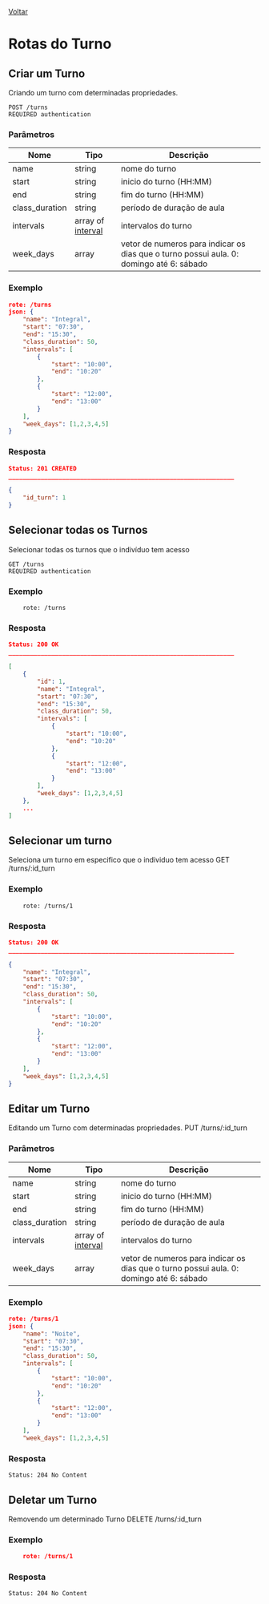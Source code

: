 [Voltar](menu.md)

# Rotas do Turno

## Criar um Turno <a name="create_turn"></a>

Criando um turno com determinadas propriedades.

	POST /turns
	REQUIRED authentication

### Parâmetros

| Nome           | Tipo   | Descrição              |
| -------------- | ------ | ---------------------- |
| name      | string | nome do turno          |
| start     | string | inicio do turno (HH:MM) |
| end       | string | fim do turno (HH:MM)   |
| class_duration | string | período de duração de aula |
| intervals | array of [interval](#type_interval) | intervalos do turno |
| week_days    | array    | vetor de numeros para indicar os dias que o turno possui aula. 0: domingo até 6: sábado |


### Exemplo

```json
rote: /turns
json: {
	"name": "Integral",
	"start": "07:30",
	"end": "15:30",
	"class_duration": 50,
	"intervals": [
		{
			"start": "10:00",
			"end": "10:20"
		},
		{
			"start": "12:00",
			"end": "13:00"
		}
	],
	"week_days": [1,2,3,4,5]
}
```

### Resposta

```json
Status: 201 CREATED
_______________________________________________________________

{
    "id_turn": 1
}
```

## Selecionar todas os Turnos <a name="select_turns"></a>

Selecionar todas os turnos que o indivíduo tem acesso

	GET /turns
	REQUIRED authentication

### Exemplo

```
	rote: /turns
```

### Resposta

```json
Status: 200 OK
_______________________________________________________________

[
	{
		"id": 1,
		"name": "Integral",
		"start": "07:30",
		"end": "15:30",
		"class_duration": 50,
		"intervals": [
			{
				"start": "10:00",
				"end": "10:20"
			},
			{
				"start": "12:00",
				"end": "13:00"
			}
		],
		"week_days": [1,2,3,4,5]
	},
	...
]
```

## Selecionar um turno <a name="select_turn"></a>

Seleciona um turno em especifico que o individuo tem acesso
GET /turns/:id_turn

### Exemplo

```
	rote: /turns/1
```

### Resposta

```json
Status: 200 OK
_______________________________________________________________

{
	"name": "Integral",
	"start": "07:30",
	"end": "15:30",
	"class_duration": 50,
	"intervals": [
		{
			"start": "10:00",
			"end": "10:20"
		},
		{
			"start": "12:00",
			"end": "13:00"
		}
	],
	"week_days": [1,2,3,4,5]
}
```

## Editar um Turno <a name="edit_turn"></a>

Editando um Turno com determinadas propriedades.
PUT /turns/:id_turn

### Parâmetros

| Nome           | Tipo   | Descrição              |
| -------------- | ------ | ---------------------- |
| name      | string | nome do turno          |
| start     | string | inicio do turno (HH:MM) |
| end       | string | fim do turno (HH:MM)   |
| class_duration | string | período de duração de aula |
| intervals | array of [interval](#type_interval) | intervalos do turno |
| week_days    | array    | vetor de numeros para indicar os dias que o turno possui aula. 0: domingo até 6: sábado |

### Exemplo

```json
rote: /turns/1
json: {
	"name": "Noite",
	"start": "07:30",
	"end": "15:30",
	"class_duration": 50,
	"intervals": [
		{
			"start": "10:00",
			"end": "10:20"
		},
		{
			"start": "12:00",
			"end": "13:00"
		}
	],
	"week_days": [1,2,3,4,5]
```

### Resposta

    Status: 204 No Content

## Deletar um Turno <a name="delete_turn"></a>

Removendo um determinado Turno
DELETE /turns/:id_turn

### Exemplo

```json
    rote: /turns/1
```

### Resposta

    Status: 204 No Content

